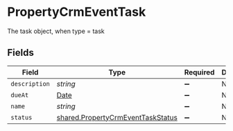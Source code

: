 # PropertyCrmEventTask

The task object, when type = task


## Fields

| Field                                                                                         | Type                                                                                          | Required                                                                                      | Description                                                                                   |
| --------------------------------------------------------------------------------------------- | --------------------------------------------------------------------------------------------- | --------------------------------------------------------------------------------------------- | --------------------------------------------------------------------------------------------- |
| `description`                                                                                 | *string*                                                                                      | :heavy_minus_sign:                                                                            | N/A                                                                                           |
| `dueAt`                                                                                       | [Date](https://developer.mozilla.org/en-US/docs/Web/JavaScript/Reference/Global_Objects/Date) | :heavy_minus_sign:                                                                            | N/A                                                                                           |
| `name`                                                                                        | *string*                                                                                      | :heavy_minus_sign:                                                                            | N/A                                                                                           |
| `status`                                                                                      | [shared.PropertyCrmEventTaskStatus](../../../sdk/models/shared/propertycrmeventtaskstatus.md) | :heavy_minus_sign:                                                                            | N/A                                                                                           |